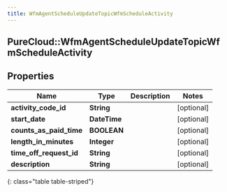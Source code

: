 ```yaml
---
title: WfmAgentScheduleUpdateTopicWfmScheduleActivity
---
```

## PureCloud::WfmAgentScheduleUpdateTopicWfmScheduleActivity

## Properties

|Name | Type | Description | Notes|
|------------ | ------------- | ------------- | -------------|
| **activity_code_id** | **String** |  | [optional] |
| **start_date** | **DateTime** |  | [optional] |
| **counts_as_paid_time** | **BOOLEAN** |  | [optional] |
| **length_in_minutes** | **Integer** |  | [optional] |
| **time_off_request_id** | **String** |  | [optional] |
| **description** | **String** |  | [optional] |
{: class="table table-striped"}


